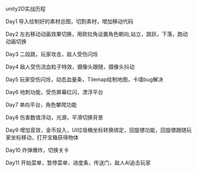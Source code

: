 unity2D实战历程

Day1 导入绘制好的素材总图，切割素材，增加移动代码

Day2 左右移动动画效果切换，用欧拉角设置角色朝向,站立，跳跃，下落，跑动动画切换

Day3 二段跳，玩家攻击，敌人受伤闪烁

Day4 敌人受伤流血粒子特效，摄像头跟随，摄像头抖动

Day5 玩家受伤闪烁，动态血量条，Tilemap绘制地图，卡墙bug解决

Day6 地刺功能，受伤屏幕红闪，漂浮平台

Day7 单向平台，角色攀爬功能

Day8 伤害数值浮动，光源，平滑切换背景

Day9 增加音效，金币投入，UI垃圾桶坐标转换绑定，回旋镖功能，回旋镖跟随玩家坐标移动，打开宝箱获得物体

Day10 炸弹爆炸，切换关卡

Day11 开始菜单，暂停菜单，进度条，传送门，敌人AI追击玩家

